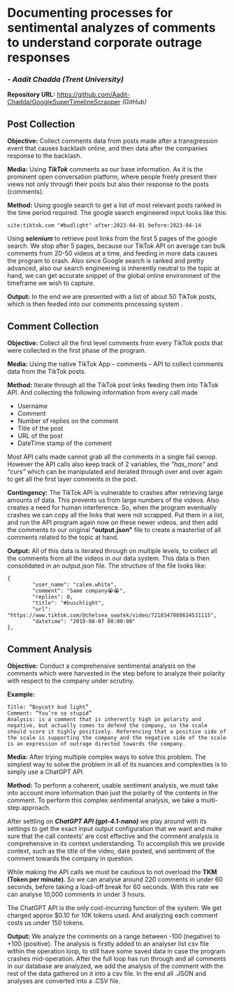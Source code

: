 # Documenting processes for sentimental analyzes of comments to understand corporate outrage responses
### *- Aadit Chadda (Trent University)*

**Repository URL:** https://github.com/Aadit-Chadda/GoogleSuperTimelineScrapper *(GitHub)*

## Post Collection

**Objective:** Collect comments data from posts made after a transgression event that causes backlash online, and then data after the companies response to the backlash. 

**Media:** Using ***TikTok*** comments as our base information. As it is the prominent open conversation platform, where people freely present their views not only through their posts but also their response to the posts (comments).

**Method:** Using google search to get a list of most relevant posts ranked in the time period required. The google search engineered input looks like this:

```
site:tiktok.com "#budlight" after:2023-04-01 before:2023-04-14
```

Using ***selenium*** to retrieve post links from the first 5 pages of the google search. We stop after 5 pages, because our TikTok API on average can bulk comments from 20-50 videos at a time, and feeding in more data causes the program to crash. Also since Google search is ranked and pretty advanced, also our search engineering is inherently neutral to the topic at hand, we can get accurate snippet of the global online environment of the timeframe we wish to capture. 

**Output:** In the end we are presented with a list of about 50 TikTok posts, which is then feeded into our comments processing system . 


## Comment Collection

**Objective:** Collect all the first level comments from every TikTok posts that were collected in the first phase of the program. 

**Media:** Using the native TikTok App – comments – API to collect comments data from the TikTok posts. 

**Method:** Iterate through all the TikTok post links feeding them into TikTok API. And collecting the following information from every call made

- Username
- Comment
- Number of replies on the comment
- Title of the post
- URL of the post
- DateTime stamp of the comment

Most API calls made cannot grab all the comments in a single fail swoop. However the API calls also keep track of 2 variables, the *“has_more”* and *“curs”* which can be manipulated and iterated through over and over again to get all the first layer comments in the post. 

**Contingency:** The TikTok API is vulnerable to crashes after retrieving large amounts of data. This prevents us from large numbers of the videos. Also creates a need for human interference. So, when the program eventually crashes we can copy all the links that were not scrapped. Put them in a list, and run the API program again now on these newer videos, and then add the comments to our original **“output.json”** file to create a masterlist of all comments related to the topic at hand.

**Output:** All of this data is iterated through on multiple levels, to collect all the comments from all the videos in our data system. This data is then consolidated in an output.json file. 
The structure of the file looks like:  

```
{
        "user_name": "calem.white",
        "comment": "Same company😭😭",
        "replies": 0,
        "title": "#buschlight",
        "url": "https://www.tiktok.com/@chelsea_swatek/video/7218347888634531115",
        "datetime": "2019-08-07 00:00:00" 
},
```

## Comment Analysis

**Objective:** Conduct a comprehensive sentimental analysis on the comments which were harvested in the step before to analyze their polarity with respect to the company under scrutiny. 

**Example:**
```
Title: “Boycott bud light”
Comment: “You’re so stupid”
Analysis: is a comment that is inherently high in polarity and negative, but actually comes to defend the company, so the scale should score it highly positively. Referencing that a positive side of the scale is supporting the company and the negative side of the scale is an expression of outrage directed towards the company. 
```

**Media:** After trying multiple complex ways to solve this problem. The simplest way to solve the problem in all of its nuances and complexities is to simply use a ChatGPT API.

**Method:** To perform a coherent, usable sentiment analysis, we must take into account more information than just the polarity of the contents in the comment. To perform this complex sentimental analysis, we take a multi-step approach.

After settling on ***ChatGPT API (gpt-4.1-nano)*** we play around with its settings to get the exact input output configuration that we want and make sure that the call contexts’ are cost effective and the comment analysis is comprehensive in its context understanding. To accomplish this we provide context, such as the title of the video, date posted, and sentiment of the comment towards the company in question. 

While making the API calls we must be cautious to not overload the **TKM (Token per minute)**. So we can analyse around 220 comments in under 60 seconds, before taking a load-off break for 60 seconds. With this rate we can analyse 10,000 comments in under 3 hours. 

The ChatGPT API is the only cost-incurring function of the system. We get charged approx $0.10 for 10K tokens used. And analyzing each comment costs us under 150 tokens. 

**Output:** We analyze the comments on a range between -100 (negative) to +100 (positive). The analysis is firstly added to an analyser list csv file within the operation loop, to still have some saved data in case the program crashes mid-operation. After the full loop has run through and all comments in our database are analyzed, we add the analysis of the comment with the rest of the data gathered on it into a csv file. In the end all .JSON and analyses are converted into a .CSV file. 


